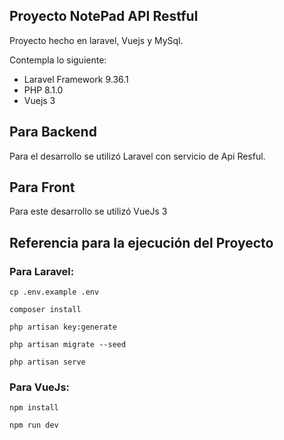 ## Proyecto NotePad API Restful

Proyecto hecho en laravel, Vuejs y MySql. 

Contempla lo siguiente:

- Laravel Framework 9.36.1
- PHP 8.1.0
- Vuejs 3

## Para Backend 

Para el desarrollo se utilizó Laravel con servicio de Api Resful.


## Para Front 

Para este desarrollo se utilizó VueJs 3


## Referencia para la ejecución del Proyecto

### Para Laravel:

```
cp .env.example .env

composer install

php artisan key:generate

php artisan migrate --seed

php artisan serve

```

### Para VueJs:

```
npm install

npm run dev

```
